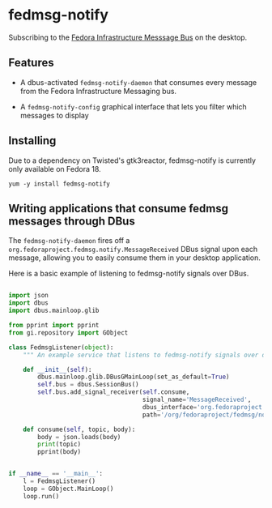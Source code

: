 fedmsg-notify
=============

Subscribing to the [Fedora Infrastructure Messsage Bus](http://fedmsg.com) on the desktop.


Features
--------

 * A dbus-activated `fedmsg-notify-daemon` that consumes every message
   from the Fedora Infrastructure Messaging bus.

 * A `fedmsg-notify-config` graphical interface that lets you filter which
   messages to display


Installing
----------

Due to a dependency on Twisted's gtk3reactor, fedmsg-notify is currently
only available on Fedora 18.

```
yum -y install fedmsg-notify
```


Writing applications that consume fedmsg messages through DBus
--------------------------------------------------------------

The `fedmsg-notify-daemon` fires off a
`org.fedoraproject.fedmsg.notify.MessageReceived` DBus signal upon each
message, allowing you to easily consume them in your desktop application.

Here is a basic example of listening to fedmsg-notify signals over DBus.

```python

import json
import dbus
import dbus.mainloop.glib

from pprint import pprint
from gi.repository import GObject

class FedmsgListener(object):
    """ An example service that listens to fedmsg-notify signals over dbus """

    def __init__(self):
        dbus.mainloop.glib.DBusGMainLoop(set_as_default=True)
        self.bus = dbus.SessionBus()
        self.bus.add_signal_receiver(self.consume,
                                     signal_name='MessageReceived',
                                     dbus_interface='org.fedoraproject.fedmsg.notify',
                                     path='/org/fedoraproject/fedmsg/notify')

    def consume(self, topic, body):
        body = json.loads(body)
        print(topic)
        pprint(body)


if __name__ == '__main__':
    l = FedmsgListener()
    loop = GObject.MainLoop()
    loop.run()
```
